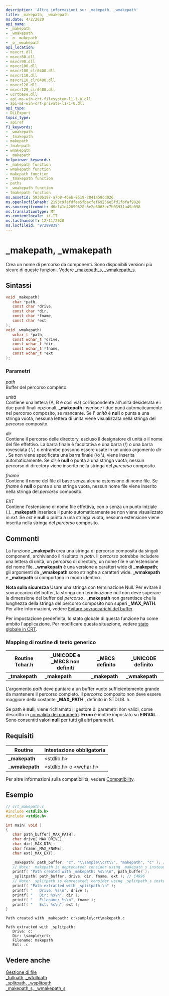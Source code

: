 ```yaml
---
description: 'Altre informazioni su: _makepath, _wmakepath'
title: _makepath, _wmakepath
ms.date: 4/2/2020
api_name:
- _makepath
- _wmakepath
- _o__makepath
- _o__wmakepath
api_location:
- msvcrt.dll
- msvcr80.dll
- msvcr90.dll
- msvcr100.dll
- msvcr100_clr0400.dll
- msvcr110.dll
- msvcr110_clr0400.dll
- msvcr120.dll
- msvcr120_clr0400.dll
- ucrtbase.dll
- api-ms-win-crt-filesystem-l1-1-0.dll
- api-ms-win-crt-private-l1-1-0.dll
api_type:
- DLLExport
topic_type:
- apiref
f1_keywords:
- _wmakepath
- _tmakepath
- makepath
- tmakepath
- wmakepath
- _makepath
helpviewer_keywords:
- _makepath function
- wmakepath function
- makepath function
- _tmakepath function
- paths
- _wmakepath function
- tmakepath function
ms.assetid: 5930b197-a7b8-46eb-8519-2841a58cd026
ms.openlocfilehash: 2193c9fafdfea5fbacfef69256e5fd1fbfaf9828
ms.sourcegitcommit: d6af41e42699628c3e2e6063ec7b03931a49a098
ms.translationtype: MT
ms.contentlocale: it-IT
ms.lasthandoff: 12/11/2020
ms.locfileid: "97299839"
---
```

# <a name="_makepath-_wmakepath"></a>_makepath, _wmakepath

Crea un nome di percorso da componenti. Sono disponibili versioni più sicure di queste funzioni. Vedere [_makepath_s, _wmakepath_s](makepath-s-wmakepath-s.md).

## <a name="syntax"></a>Sintassi

```C
void _makepath(
   char *path,
   const char *drive,
   const char *dir,
   const char *fname,
   const char *ext
);
void _wmakepath(
   wchar_t *path,
   const wchar_t *drive,
   const wchar_t *dir,
   const wchar_t *fname,
   const wchar_t *ext
);
```

### <a name="parameters"></a>Parametri

*path*<br/>
Buffer del percorso completo.

*unità*<br/>
Contiene una lettera (A, B e così via) corrispondente all'unità desiderata e i due punti finali opzionali. **_makepath** inserisce i due punti automaticamente nel percorso composito, se mancante. Se l' *unità* è **null** o punta a una stringa vuota, nessuna lettera di unità viene visualizzata nella stringa del *percorso* composito.

*dir*<br/>
Contiene il percorso delle directory, escluso il designatore di unità o il nome del file effettivo. La barra finale è facoltativa e una barra (/) o una barra rovesciata ( \\ ) o entrambe possono essere usate in un unico argomento *dir* . Se non viene specificata una barra finale (/o \\), viene inserita automaticamente. Se *dir* è **null** o punta a una stringa vuota, nessun percorso di directory viene inserito nella stringa del *percorso* composito.

*fname*<br/>
Contiene il nome del file di base senza alcuna estensione di nome file. Se *fname* è **null** o punta a una stringa vuota, nessun nome file viene inserito nella stringa del *percorso* composito.

*EXT*<br/>
Contiene l'estensione di nome file effettiva, con o senza un punto iniziale (.). **_makepath** inserisce il punto automaticamente se non viene visualizzato in *ext*. Se *ext* è **null** o punta a una stringa vuota, nessuna estensione viene inserita nella stringa del *percorso* composito.

## <a name="remarks"></a>Commenti

La funzione **_makepath** crea una stringa di percorso composita da singoli componenti, archiviando il risultato in *path*. Il *percorso* potrebbe includere una lettera di unità, un percorso di directory, un nome file e un'estensione del nome file. **_wmakepath** è una versione a caratteri wide di **_makepath**; gli argomenti da **_wmakepath** sono stringhe a caratteri wide. **_wmakepath** e **_makepath** si comportano in modo identico.

**Nota sulla sicurezza** Usare una stringa con terminazione Null. Per evitare il sovraccarico del buffer, la stringa con terminazione null non deve superare la dimensione del buffer del *percorso* . **_makepath** non garantisce che la lunghezza della stringa del percorso composito non superi **_MAX_PATH**. Per altre informazioni, vedere [Evitare sovraccarichi del buffer](/windows/win32/SecBP/avoiding-buffer-overruns).

Per impostazione predefinita, lo stato globale di questa funzione ha come ambito l'applicazione. Per modificare questa situazione, vedere [stato globale in CRT](../global-state.md).

### <a name="generic-text-routine-mappings"></a>Mapping di routine di testo generico

|Routine Tchar.h|_UNICODE e _MBCS non definiti|_MBCS definito|_UNICODE definito|
|---------------------|--------------------------------------|--------------------|-----------------------|
|**_tmakepath**|**_makepath**|**_makepath**|**_wmakepath**|

L'argomento *path* deve puntare a un buffer vuoto sufficientemente grande da mantenere il percorso completo. Il *percorso* composito non deve essere maggiore della costante **_MAX_PATH** , definito in STDLIB. h.

Se path è **null**, viene richiamato il gestore di parametri non validi, come descritto in [convalida dei parametri](../../c-runtime-library/parameter-validation.md). **Errno** è inoltre impostato su **EINVAL**. Sono consentiti valori **null** per tutti gli altri parametri.

## <a name="requirements"></a>Requisiti

|Routine|Intestazione obbligatoria|
|-------------|---------------------|
|**_makepath**|\<stdlib.h>|
|**_wmakepath**|\<stdlib.h> o \<wchar.h>|

Per altre informazioni sulla compatibilità, vedere [Compatibility](../../c-runtime-library/compatibility.md).

## <a name="example"></a>Esempio

```C
// crt_makepath.c
#include <stdlib.h>
#include <stdio.h>

int main( void )
{
   char path_buffer[_MAX_PATH];
   char drive[_MAX_DRIVE];
   char dir[_MAX_DIR];
   char fname[_MAX_FNAME];
   char ext[_MAX_EXT];

   _makepath( path_buffer, "c", "\\sample\\crt\\", "makepath", "c" ); // C4996
   // Note: _makepath is deprecated; consider using _makepath_s instead
   printf( "Path created with _makepath: %s\n\n", path_buffer );
   _splitpath( path_buffer, drive, dir, fname, ext ); // C4996
   // Note: _splitpath is deprecated; consider using _splitpath_s instead
   printf( "Path extracted with _splitpath:\n" );
   printf( "   Drive: %s\n", drive );
   printf( "   Dir: %s\n", dir );
   printf( "   Filename: %s\n", fname );
   printf( "   Ext: %s\n", ext );
}
```

```Output
Path created with _makepath: c:\sample\crt\makepath.c

Path extracted with _splitpath:
   Drive: c:
   Dir: \sample\crt\
   Filename: makepath
   Ext: .c
```

## <a name="see-also"></a>Vedere anche

[Gestione di file](../../c-runtime-library/file-handling.md)<br/>
[_fullpath, _wfullpath](fullpath-wfullpath.md)<br/>
[_splitpath, _wsplitpath](splitpath-wsplitpath.md)<br/>
[_makepath_s, _wmakepath_s](makepath-s-wmakepath-s.md)<br/>
